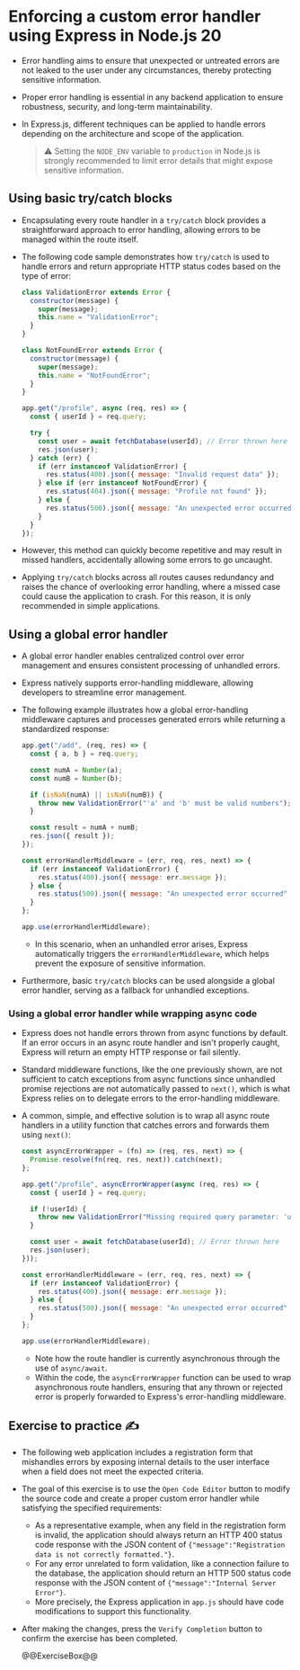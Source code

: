 # Enforcing a custom error handler using Express in Node.js 20

* Error handling aims to ensure that unexpected or untreated errors are not leaked to the user under any circumstances, thereby protecting sensitive information.
* Proper error handling is essential in any backend application to ensure robustness, security, and long-term maintainability.
* In Express.js, different techniques can be applied to handle errors depending on the architecture and scope of the application.

  > :warning: Setting the `NODE_ENV` variable to `production` in Node.js is strongly recommended to limit error details that might expose sensitive information.

## Using basic try/catch blocks

* Encapsulating every route handler in a `try/catch` block provides a straightforward approach to error handling, allowing errors to be managed within the route itself.
* The following code sample demonstrates how `try/catch` is used to handle errors and return appropriate HTTP status codes based on the type of error:

  ```javascript
  class ValidationError extends Error {
    constructor(message) {
      super(message);
      this.name = "ValidationError";
    }
  }

  class NotFoundError extends Error {
    constructor(message) {
      super(message);
      this.name = "NotFoundError";
    }
  }
  ```

  ```javascript
  app.get("/profile", async (req, res) => {
    const { userId } = req.query;

    try {
      const user = await fetchDatabase(userId); // Error thrown here
      res.json(user);
    } catch (err) {
      if (err instanceof ValidationError) {
        res.status(400).json({ message: "Invalid request data" });
      } else if (err instanceof NotFoundError) {
        res.status(404).json({ message: "Profile not found" });
      } else {
        res.status(500).json({ message: "An unexpected error occurred" });
      }
    }
  });
  ```

* However, this method can quickly become repetitive and may result in missed handlers, accidentally allowing some errors to go uncaught.
* Applying `try/catch` blocks across all routes causes redundancy and raises the chance of overlooking error handling, where a missed case could cause the application to crash. For this reason, it is only recommended in simple applications.

## Using a global error handler

* A global error handler enables centralized control over error management and ensures consistent processing of unhandled errors.
* Express natively supports error-handling middleware, allowing developers to streamline error management.
* The following example illustrates how a global error-handling middleware captures and processes generated errors while returning a standardized response:

  ```javascript
  app.get("/add", (req, res) => {
    const { a, b } = req.query;

    const numA = Number(a);
    const numB = Number(b);

    if (isNaN(numA) || isNaN(numB)) {
      throw new ValidationError("'a' and 'b' must be valid numbers"); // Error thrown here
    }

    const result = numA + numB;
    res.json({ result });
  });

  const errorHandlerMiddleware = (err, req, res, next) => {
    if (err instanceof ValidationError) {
      res.status(400).json({ message: err.message });
    } else {
      res.status(500).json({ message: "An unexpected error occurred" });
    }
  };

  app.use(errorHandlerMiddleware);
  ```

  * In this scenario, when an unhandled error arises, Express automatically triggers the `errorHandlerMiddleware`, which helps prevent the exposure of sensitive information.
* Furthermore, basic `try/catch` blocks can be used alongside a global error handler, serving as a fallback for unhandled exceptions.

### Using a global error handler while wrapping async code

* Express does not handle errors thrown from async functions by default. If an error occurs in an async route handler and isn't properly caught, Express will return an empty HTTP response or fail silently.
* Standard middleware functions, like the one previously shown, are not sufficient to catch exceptions from async functions since unhandled promise rejections are not automatically passed to `next()`, which is what Express relies on to delegate errors to the error-handling middleware.
* A common, simple, and effective solution is to wrap all async route handlers in a utility function that catches errors and forwards them using `next()`:

  ```javascript
  const asyncErrorWrapper = (fn) => (req, res, next) => {
    Promise.resolve(fn(req, res, next)).catch(next);
  };

  app.get("/profile", asyncErrorWrapper(async (req, res) => {
    const { userId } = req.query;

    if (!userId) {
      throw new ValidationError("Missing required query parameter: 'userId'");
    }

    const user = await fetchDatabase(userId); // Error thrown here
    res.json(user);
  }));

  const errorHandlerMiddleware = (err, req, res, next) => {
    if (err instanceof ValidationError) {
      res.status(400).json({ message: err.message });
    } else {
      res.status(500).json({ message: "An unexpected error occurred" });
    }
  };

  app.use(errorHandlerMiddleware);
  ```

  * Note how the route handler is currently asynchronous through the use of `async/await`.
  * Within the code, the `asyncErrorWrapper` function can be used to wrap asynchronous route handlers, ensuring that any thrown or rejected error is properly forwarded to Express's error-handling middleware.

## Exercise to practice :writing_hand:

* The following web application includes a registration form that mishandles errors by exposing internal details to the user interface when a field does not meet the expected criteria.
* The goal of this exercise is to use the `Open Code Editor` button to modify the source code and create a proper custom error handler while satisfying the specified requirements:
  * As a representative example, when any field in the registration form is invalid, the application should always return an HTTP 400 status code response with the JSON content of `{"message":"Registration data is not correctly formatted."}`.
  * For any error unrelated to form validation, like a connection failure to the database, the application should return an HTTP 500 status code response with the JSON content of `{"message":"Internal Server Error"}`.
  * More precisely, the Express application in `app.js` should have code modifications to support this functionality.
* After making the changes, press the `Verify Completion` button to confirm the exercise has been completed.

  @@ExerciseBox@@
